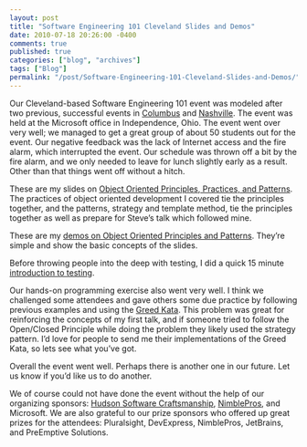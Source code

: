 ```yaml
---
layout: post
title: "Software Engineering 101 Cleveland Slides and Demos"
date: 2010-07-18 20:26:00 -0400
comments: true
published: true
categories: ["blog", "archives"]
tags: ["Blog"]
permalink: "/post/Software-Engineering-101-Cleveland-Slides-and-Demos/"
---
```

<!-- more -->

<p>Our Cleveland-based Software Engineering 101 event was modeled after two previous, successful events in <a href="http://frazzleddad.blogspot.com/2009/08/save-date-software-engineering-101-on.html" target="_blank">Columbus</a> and <a href="http://brianhprince.blogspot.com/2010/02/software-engineering-101-southern-style.html" target="_blank">Nashville</a>. The event was held at the Microsoft office in Independence, Ohio. The event went over very well; we managed to get a great group of about 50 students out for the event. Our negative feedback was the lack of Internet access and the fire alarm, which interrupted the event. Our schedule was thrown off a bit by the fire alarm, and we only needed to leave for lunch slightly early as a result. Other than that things went off without a hitch.</p>
<p>These are my slides on <a href="/files/slides/SWE101Cleveland2010/Principles of OOP.pptx">Object Oriented Principles, Practices, and Patterns</a>. The practices of object oriented development I covered tie the principles together, and the patterns, strategy and template method, tie the principles together as well as prepare for Steve’s talk which followed mine.</p>
<p>These are my <a href="/files/slides/SWE101Cleveland2010/OOPPP_Demos.zip">demos on Object Oriented Principles and Patterns</a>. They’re simple and show the basic concepts of the slides.</p>
<p>Before throwing people into the deep with testing, I did a quick 15 minute <a href="/files/slides/SWE101Cleveland2010/TestingLightning.pptx">introduction to testing</a>.</p>
<p>Our hands-on programming exercise also went very well. I think we challenged some attendees and gave others some due practice by following previous examples and using the <a href="/files/slides/SWE101Cleveland2010/Greed Kata.docx">Greed Kata</a>. This problem was great for reinforcing the concepts of my first talk, and if someone tried to follow the Open/Closed Principle while doing the problem they likely used the strategy pattern. I’d love for people to send me their implementations of the Greed Kata, so lets see what you’ve got.</p>
<p>Overall the event went well. Perhaps there is another one in our future. Let us know if you’d like us to do another.</p>
<p>We of course could not have done the event without the help of our organizing sponsors: <a href="http://hudsonsc.com/" target="_blank">Hudson Software Craftsmanship</a>, <a href="http://nimblepros.com/" target="_blank">NimblePros</a>, and Microsoft. We are also grateful to our prize sponsors who offered up great prizes for the attendees: Pluralsight, DevExpress, NimblePros, JetBrains, and PreEmptive Solutions.</p>
